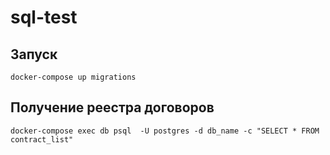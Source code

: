 # sql-test

## Запуск

`docker-compose up migrations`

## Получение реестра договоров

`docker-compose exec db psql  -U postgres -d db_name -c "SELECT * FROM contract_list"`